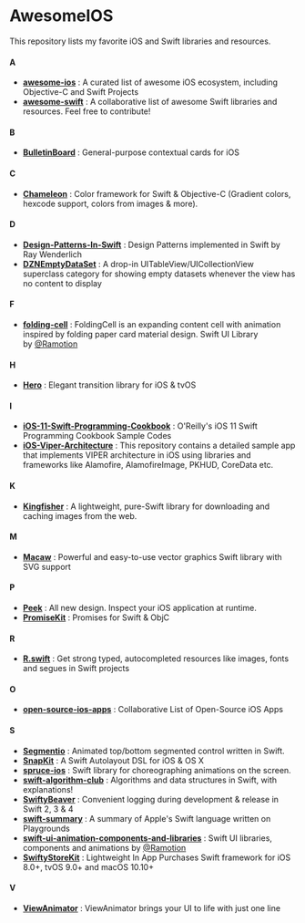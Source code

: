 # AwesomeIOS

This repository lists my favorite iOS and Swift libraries and resources. 

#### A

- **[awesome-ios](https://github.com/vsouza/awesome-ios)** : A curated list of awesome iOS ecosystem, including Objective-C and Swift Projects 
- **[awesome-swift](https://github.com/matteocrippa/awesome-swift)** : A collaborative list of awesome Swift libraries and resources. Feel free to contribute! 

#### B

- **[BulletinBoard](https://github.com/alexaubry/BulletinBoard)** : General-purpose contextual cards for iOS 

#### C

- **[Chameleon](https://github.com/viccalexander/Chameleon)** : Color framework for Swift & Objective-C (Gradient colors, hexcode support, colors from images & more). 

#### D

- **[Design-Patterns-In-Swift](https://github.com/ochococo/Design-Patterns-In-Swift)** : Design Patterns implemented in Swift by Ray Wenderlich
- **[DZNEmptyDataSet](https://github.com/dzenbot/DZNEmptyDataSet)** : A drop-in UITableView/UICollectionView superclass category for showing empty datasets whenever the view has no content to display 

#### F

- **[folding-cell](https://github.com/Ramotion/folding-cell)** : FoldingCell is an expanding content cell with animation inspired by folding paper card material design. Swift UI Library by [@Ramotion](https://github.com/Ramotion) 

#### H

- **[Hero](https://github.com/HeroTransitions/Hero)** : Elegant transition library for iOS & tvOS 

#### I

- **[iOS-11-Swift-Programming-Cookbook](https://github.com/vandadnp/iOS-11-Swift-Programming-Cookbook)** : O'Reilly's iOS 11 Swift Programming Cookbook Sample Codes 
- **[iOS-Viper-Architecture](https://github.com/MindorksOpenSource/iOS-Viper-Architecture)** : This repository contains a detailed sample app that implements VIPER architecture in iOS using libraries and frameworks like Alamofire, AlamofireImage, PKHUD, CoreData etc. 

#### K

- **[Kingfisher](https://github.com/onevcat/Kingfisher)** : A lightweight, pure-Swift library for downloading and caching images from the web. 

#### M

- **[Macaw](https://github.com/exyte/Macaw)** : Powerful and easy-to-use vector graphics Swift library with SVG support 

#### P

- **[Peek](https://github.com/shaps80/Peek)** : All new design. Inspect your iOS application at runtime. 
- **[PromiseKit](https://github.com/mxcl/PromiseKit)** : Promises for Swift & ObjC 

#### R

- **[R.swift](https://github.com/mac-cain13/R.swift)** : Get strong typed, autocompleted resources like images, fonts and segues in Swift projects 

#### O

- **[open-source-ios-apps](https://github.com/dkhamsing/open-source-ios-apps)** : Collaborative List of Open-Source iOS Apps 

#### S

- **[Segmentio](https://github.com/Yalantis/Segmentio)** : Animated top/bottom segmented control written in Swift. 
- **[SnapKit](https://github.com/SnapKit/SnapKit)** : A Swift Autolayout DSL for iOS & OS X 
- **[spruce-ios](https://github.com/willowtreeapps/spruce-ios)** : Swift library for choreographing animations on the screen. 
- **[swift-algorithm-club](https://github.com/raywenderlich/swift-algorithm-club)** : Algorithms and data structures in Swift, with explanations! 
- **[SwiftyBeaver](https://github.com/SwiftyBeaver/SwiftyBeaver)** : Convenient logging during development & release in Swift 2, 3 & 4 
- **[swift-summary](https://github.com/jakarmy/swift-summary)** : A summary of Apple's Swift language written on Playgrounds 
- **[swift-ui-animation-components-and-libraries](https://github.com/Ramotion/swift-ui-animation-components-and-libraries)** : Swift UI libraries, components and animations by [@Ramotion](https://github.com/Ramotion) 
- **[SwiftyStoreKit](https://github.com/bizz84/SwiftyStoreKit)** : Lightweight In App Purchases Swift framework for iOS 8.0+, tvOS 9.0+ and macOS 10.10+ 

#### V

- **[ViewAnimator](https://github.com/marcosgriselli/ViewAnimator)** : ViewAnimator brings your UI to life with just one line 

